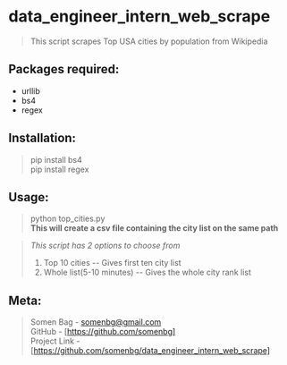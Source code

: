# data_engineer_intern_web_scrape
> This script scrapes Top USA cities by population from Wikipedia

## Packages required:
  * urllib
  * bs4
  * regex
  
## Installation:

  > pip install bs4\
  > pip install regex
  
## Usage:

  > python top_cities.py\
  > **This will create a csv file containing the city list on the same path**
  
  > *This script has 2 options to choose from*
  > 1. Top 10 cities -- Gives first ten city list
  > 2. Whole list(5-10 minutes) -- Gives the whole city rank list
  
## Meta:
  
  > Somen Bag - [somenbg@gmail.com](mailto:somenbg@gmail.com)\
  > GitHub - [https://github.com/somenbg] \
  > Project Link - [https://github.com/somenbg/data_engineer_intern_web_scrape]
  
  
